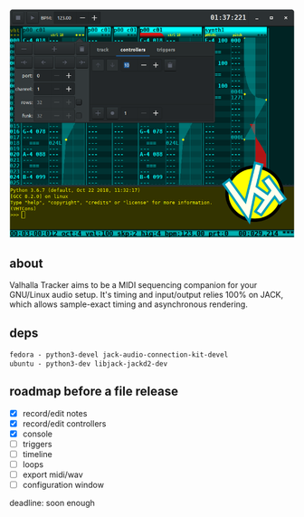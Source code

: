 ![vht header](/data/vht_header.png)
## about
Valhalla Tracker aims to be a MIDI sequencing companion for your
GNU/Linux audio setup. It's timing and input/output relies 100% on JACK,
which allows sample-exact timing and asynchronous rendering.

## deps
```
fedora - python3-devel jack-audio-connection-kit-devel
ubuntu - python3-dev libjack-jackd2-dev
```

## roadmap before a file release
- [x] record/edit notes
- [x] record/edit controllers
- [x] console
- [ ] triggers
- [ ] timeline
- [ ] loops
- [ ] export midi/wav
- [ ] configuration window

deadline: soon enough
